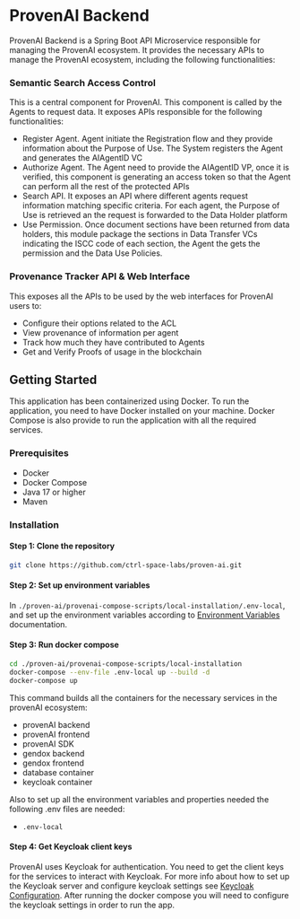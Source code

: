 # ProvenAI Backend

ProvenAI Backend is a Spring Boot API Microservice responsible for managing the ProvenAI ecosystem. It provides the necessary APIs to manage the ProvenAI ecosystem, including the following functionalities:

### Semantic Search Access Control 
  This is a central component for ProvenAI. This component is called by the Agents to request data. It exposes APIs responsible for the following functionalities:
  -	Register Agent. Agent initiate the Registration flow and they provide information about the Purpose of Use. The System registers the Agent and generates the AIAgentID VC
  -	Authorize Agent. The Agent need to provide the AIAgentID VP, once it is verified, this component is generating an access token so that the Agent can perform all the rest of the protected APIs
  -	Search API. It exposes an API where different agents request information matching specific criteria. For each agent, the Purpose of Use is retrieved an the request is forwarded to the Data Holder platform
  -	Use Permission. Once document sections have been returned from data holders, this module package the sections in  Data Transfer VCs indicating the ISCC code of each section, the Agent the gets the permission and the Data Use Policies.


### Provenance Tracker API & Web Interface
This exposes all the APIs to be used by the web interfaces for ProvenAI users to:
-	Configure their options related to the ACL
-	View provenance of information per agent
-	Track how much they have contributed to Agents
-	Get and Verify Proofs of usage in the blockchain



## Getting Started


This application has been containerized using Docker. To run the application, you need to have Docker installed on your machine.
Docker Compose is also provide to run the application with all the required services.

### Prerequisites

- Docker
- Docker Compose
- Java 17 or higher
- Maven

### Installation 

#### Step 1: Clone the repository
```bash
git clone https://github.com/ctrl-space-labs/proven-ai.git
```

#### Step 2: Set up environment variables

In `./proven-ai/provenai-compose-scripts/local-installation/.env-local`, and set up the environment variables according to [Environment Variables](../Getting%20Started/Environment-Variables) documentation.


#### Step 3: Run docker compose
```bash
cd ./proven-ai/provenai-compose-scripts/local-installation
docker-compose --env-file .env-local up --build -d
docker-compose up
```

This command builds all the containers for the necessary services in the provenAI ecosystem:
- provenAI backend
- provenAI frontend
- provenAI SDK
- gendox backend
- gendox frontend
- database container
- keycloak container

Also to set up all the environment variables and properties needed the following .env files are needed:
- `.env-local`

#### Step 4: Get Keycloak client keys

ProvenAI uses Keycloak for authentication. You need to get the client keys for the services to interact with Keycloak. For more info about how to set up the Keycloak server and configure keycloak settings see [Keycloak Configuration](https://ctrl-space-labs.github.io/proven-ai/docs/Getting%20Started/Keycloak-Configuration). After running the docker compose you will need to configure the keycloak settings in order to run the app.